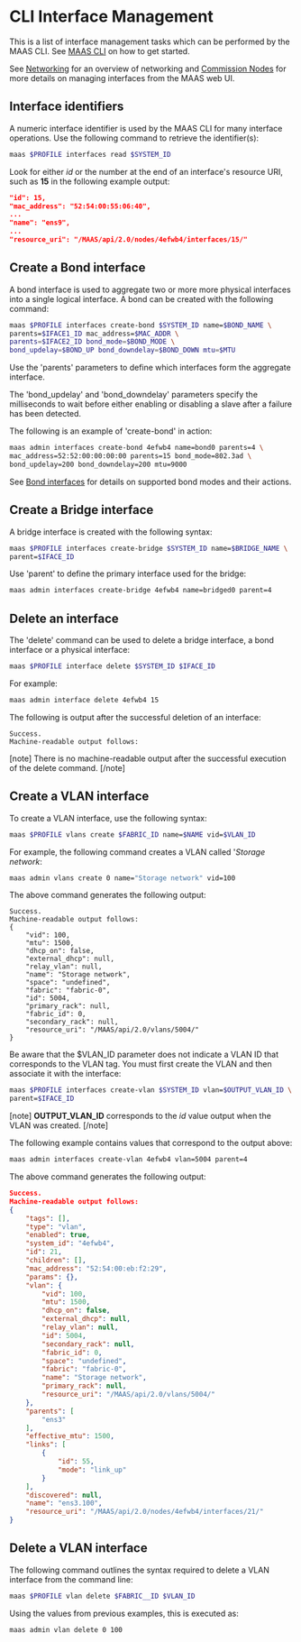 # CLI Interface Management

This is a list of interface management tasks which can be performed by the MAAS
CLI. See [MAAS CLI][manage-cli] on how to get started.

See [Networking][networking] for an overview of networking and 
[Commission Nodes][commission-nodes] for more details on managing interfaces
from the MAAS web UI.


## Interface identifiers

A numeric interface identifier is used by the MAAS CLI for many interface
operations. Use the following command to retrieve the identifier(s):

```bash
maas $PROFILE interfaces read $SYSTEM_ID
```

Look for either *id* or the number at the end of an interface's resource URI,
such as **15** in the following example output:

```json
"id": 15,
"mac_address": "52:54:00:55:06:40",
...
"name": "ens9",
...
"resource_uri": "/MAAS/api/2.0/nodes/4efwb4/interfaces/15/"
```

## Create a Bond interface

A bond interface is used to aggregate two or more more physical interfaces into
a single logical interface. A bond can be created with the following command:

```bash
maas $PROFILE interfaces create-bond $SYSTEM_ID name=$BOND_NAME \
parents=$IFACE1_ID mac_address=$MAC_ADDR \ 
parents=$IFACE2_ID bond_mode=$BOND_MODE \
bond_updelay=$BOND_UP bond_downdelay=$BOND_DOWN mtu=$MTU
```

Use the 'parents' parameters to define which interfaces form the aggregate
interface.

The 'bond_updelay' and 'bond_downdelay' parameters specify the milliseconds to
wait before either enabling or disabling a slave after a failure has been
detected.

The following is an example of 'create-bond' in action:

```bash
maas admin interfaces create-bond 4efwb4 name=bond0 parents=4 \
mac_address=52:52:00:00:00:00 parents=15 bond_mode=802.3ad \
bond_updelay=200 bond_downdelay=200 mtu=9000
```

See [Bond interfaces][commission-nodes-bond] for details on supported bond
modes and their actions.

## Create a Bridge interface

A bridge interface is created with the following syntax:

```bash
maas $PROFILE interfaces create-bridge $SYSTEM_ID name=$BRIDGE_NAME \
parent=$IFACE_ID
```

Use 'parent' to define the primary interface used for the bridge:

```bash
maas admin interfaces create-bridge 4efwb4 name=bridged0 parent=4
```

## Delete an interface

The 'delete' command can be used to delete a bridge interface, a bond interface
or a physical interface:

```bash
maas $PROFILE interface delete $SYSTEM_ID $IFACE_ID
```

For example:

```bash
maas admin interface delete 4efwb4 15
```

The following is output after the successful deletion of an interface:

```no-highlight
Success.
Machine-readable output follows:

```

[note]
There is no machine-readable output after the successful execution of the
delete command.
[/note]

## Create a VLAN interface

To create a VLAN interface, use the following syntax:

```bash
maas $PROFILE vlans create $FABRIC_ID name=$NAME vid=$VLAN_ID
```

For example, the following command creates a VLAN called '*Storage network*:

```bash
maas admin vlans create 0 name="Storage network" vid=100
```

The above command generates the following output:

```no-output
Success.
Machine-readable output follows:
{
    "vid": 100,
    "mtu": 1500,
    "dhcp_on": false,
    "external_dhcp": null,
    "relay_vlan": null,
    "name": "Storage network",
    "space": "undefined",
    "fabric": "fabric-0",
    "id": 5004,
    "primary_rack": null,
    "fabric_id": 0,
    "secondary_rack": null,
    "resource_uri": "/MAAS/api/2.0/vlans/5004/"
}
```

Be aware that the $VLAN_ID parameter does not indicate a VLAN ID that
corresponds to the VLAN tag. You must first create the VLAN and then associate
it with the interface:

```bash
maas $PROFILE interfaces create-vlan $SYSTEM_ID vlan=$OUTPUT_VLAN_ID \
parent=$IFACE_ID
```

[note]
**OUTPUT_VLAN_ID** corresponds to the *id* value output when the VLAN was
created.
[/note]

The following example contains values that correspond to the output above:

```bash
maas admin interfaces create-vlan 4efwb4 vlan=5004 parent=4
```

The above command generates the following output:

```json
Success.
Machine-readable output follows:
{
    "tags": [],
    "type": "vlan",
    "enabled": true,
    "system_id": "4efwb4",
    "id": 21,
    "children": [],
    "mac_address": "52:54:00:eb:f2:29",
    "params": {},
    "vlan": {
        "vid": 100,
        "mtu": 1500,
        "dhcp_on": false,
        "external_dhcp": null,
        "relay_vlan": null,
        "id": 5004,
        "secondary_rack": null,
        "fabric_id": 0,
        "space": "undefined",
        "fabric": "fabric-0",
        "name": "Storage network",
        "primary_rack": null,
        "resource_uri": "/MAAS/api/2.0/vlans/5004/"
    },
    "parents": [
        "ens3"
    ],
    "effective_mtu": 1500,
    "links": [
        {
            "id": 55,
            "mode": "link_up"
        }
    ],
    "discovered": null,
    "name": "ens3.100",
    "resource_uri": "/MAAS/api/2.0/nodes/4efwb4/interfaces/21/"
}
```

## Delete a VLAN interface

The following command outlines the syntax required to delete a VLAN interface
from the command line:

```bash
maas $PROFILE vlan delete $FABRIC__ID $VLAN_ID
```

Using the values from previous examples, this is executed as:

```bash
maas admin vlan delete 0 100
```

<!-- LINKS -->

[manage-cli]: manage-cli.md
[manage-cli-sysid]: manage-cli-common.md#determine-a-node's-system-id
[networking]: installconfig-networking.md
[commission-nodes]: nodes-commission.md
[commission-nodes-bond]: nodes-commission.md#bond-interfaces
[interface-api]: api.md#put-api20nodessystem_idinterfacesid
